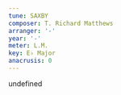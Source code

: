 ```yaml
---
tune: SAXBY
composer: T. Richard Matthews
arranger: '-'
year: '-'
meter: L.M.
key: E♭ Major
anacrusis: 0
---
```

undefined